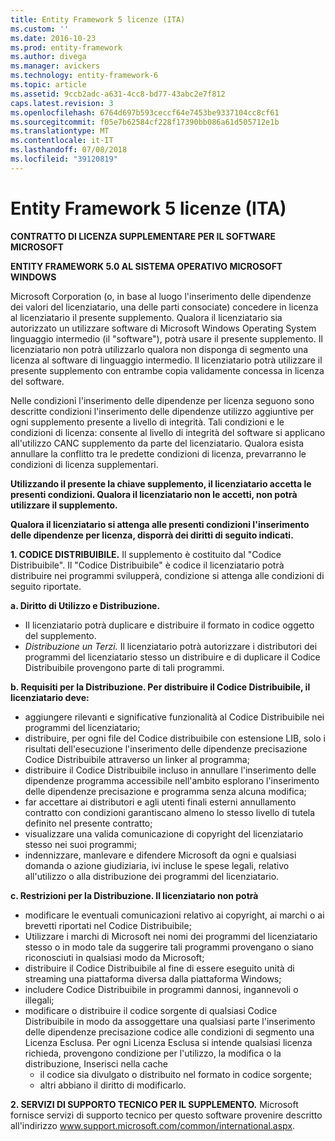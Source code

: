 ```yaml
---
title: Entity Framework 5 licenze (ITA)
ms.custom: ''
ms.date: 2016-10-23
ms.prod: entity-framework
ms.author: divega
ms.manager: avickers
ms.technology: entity-framework-6
ms.topic: article
ms.assetid: 9ccb2adc-a631-4cc8-bd77-43abc2e7f812
caps.latest.revision: 3
ms.openlocfilehash: 6764d697b593ceccf64e7453be9337104cc8cf61
ms.sourcegitcommit: f05e7b62584cf228f17390bb086a61d505712e1b
ms.translationtype: MT
ms.contentlocale: it-IT
ms.lasthandoff: 07/08/2018
ms.locfileid: "39120819"
---
```

# <a name="entity-framework-5-license-ita"></a>Entity Framework 5 licenze (ITA)
**CONTRATTO DI LICENZA SUPPLEMENTARE PER IL SOFTWARE MICROSOFT**

**ENTITY FRAMEWORK 5.0 AL SISTEMA OPERATIVO MICROSOFT WINDOWS**

Microsoft Corporation (o, in base al luogo l'inserimento delle dipendenze dei valori del licenziatario, una delle parti consociate) concedere in licenza al licenziatario il presente supplemento. Qualora il licenziatario sia autorizzato un utilizzare software di Microsoft Windows Operating System linguaggio intermedio (il "software"), potrà usare il presente supplemento. Il licenziatario non potrà utilizzarlo qualora non disponga di segmento una licenza al software di linguaggio intermedio. Il licenziatario potrà utilizzare il presente supplemento con entrambe copia validamente concessa in licenza del software.

Nelle condizioni l'inserimento delle dipendenze per licenza seguono sono descritte condizioni l'inserimento delle dipendenze utilizzo aggiuntive per ogni supplemento presente a livello di integrità. Tali condizioni e le condizioni di licenza: consente al livello di integrità del software si applicano all'utilizzo CANC supplemento da parte del licenziatario. Qualora esista annullare la conflitto tra le predette condizioni di licenza, prevarranno le condizioni di licenza supplementari.

**Utilizzando il presente la chiave supplemento, il licenziatario accetta le presenti condizioni. Qualora il licenziatario non le accetti, non potrà utilizzare il supplemento.**

**Qualora il licenziatario si attenga alle presenti condizioni l'inserimento delle dipendenze per licenza, disporrà dei diritti di seguito indicati.**

**1. CODICE DISTRIBUIBILE.** Il supplemento è costituito dal "Codice Distribuibile". Il "Codice Distribuibile" è codice il licenziatario potrà distribuire nei programmi svilupperà, condizione si attenga alle condizioni di seguito riportate.

**a. Diritto di Utilizzo e Distribuzione.**

-   Il licenziatario potrà duplicare e distribuire il formato in codice oggetto del supplemento.
-   *Distribuzione un Terzi.* Il licenziatario potrà autorizzare i distributori dei programmi del licenziatario stesso un distribuire e di duplicare il Codice Distribuibile provengono parte di tali programmi.

**b. Requisiti per la Distribuzione. Per distribuire il Codice Distribuibile, il licenziatario deve:**

-   aggiungere rilevanti e significative funzionalità al Codice Distribuibile nei programmi del licenziatario;
-   distribuire, per ogni file del Codice distribuibile con estensione LIB, solo i risultati dell'esecuzione l'inserimento delle dipendenze precisazione Codice Distribuibile attraverso un linker al programma;
-   distribuire il Codice Distribuibile incluso in annullare l'inserimento delle dipendenze programma accessibile nell'ambito esplorano l'inserimento delle dipendenze precisazione e programma senza alcuna modifica;
-   far accettare ai distributori e agli utenti finali esterni annullamento contratto con condizioni garantiscano almeno lo stesso livello di tutela definito nel presente contratto;
-   visualizzare una valida comunicazione di copyright del licenziatario stesso nei suoi programmi;
-   indennizzare, manlevare e difendere Microsoft da ogni e qualsiasi domanda o azione giudiziaria, ivi incluse le spese legali, relativo all'utilizzo o alla distribuzione dei programmi del licenziatario.

**c. Restrizioni per la Distribuzione. Il licenziatario non potrà**

-   modificare le eventuali comunicazioni relativo ai copyright, ai marchi o ai brevetti riportati nel Codice Distribuibile;
-   Utilizzare i marchi di Microsoft nei nomi dei programmi del licenziatario stesso o in modo tale da suggerire tali programmi provengano o siano riconosciuti in qualsiasi modo da Microsoft;
-   distribuire il Codice Distribuibile al fine di essere eseguito unità di streaming una piattaforma diversa dalla piattaforma Windows;
-   includere Codice Distribuibile in programmi dannosi, ingannevoli o illegali;
-   modificare o distribuire il codice sorgente di qualsiasi Codice Distribuibile in modo da assoggettare una qualsiasi parte l'inserimento delle dipendenze precisazione codice alle condizioni di segmento una Licenza Esclusa. Per ogni Licenza Esclusa si intende qualsiasi licenza richieda, provengono condizione per l'utilizzo, la modifica o la distribuzione, Inserisci nella cache
    -   il codice sia divulgato o distribuito nel formato in codice sorgente;
    -   altri abbiano il diritto di modificarlo.

**2. SERVIZI DI SUPPORTO TECNICO PER IL SUPPLEMENTO.** Microsoft fornisce servizi di supporto tecnico per questo software provenire descritto all'indirizzo www.support.microsoft.com/common/international.aspx.
